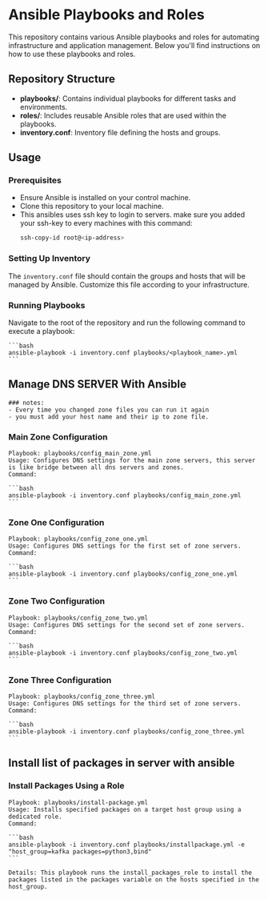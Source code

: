 # Ansible Playbooks and Roles

This repository contains various Ansible playbooks and roles for automating infrastructure and application management. Below you'll find instructions on how to use these playbooks and roles.

## Repository Structure

- **playbooks/**: Contains individual playbooks for different tasks and environments.
- **roles/**: Includes reusable Ansible roles that are used within the playbooks.
- **inventory.conf**: Inventory file defining the hosts and groups.

## Usage

### Prerequisites

- Ensure Ansible is installed on your control machine.
- Clone this repository to your local machine.
- This ansibles uses ssh key to login to servers. make sure you added your ssh-key to every machines with this command:
    ```bash 
    ssh-copy-id root@<ip-address>

### Setting Up Inventory

The `inventory.conf` file should contain the groups and hosts that will be managed by Ansible. Customize this file according to your infrastructure.

### Running Playbooks

Navigate to the root of the repository and run the following command to execute a playbook:

    ```bash
    ansible-playbook -i inventory.conf playbooks/<playbook_name>.yml
    ```




## Manage DNS SERVER With Ansible
    ### notes:
    - Every time you changed zone files you can run it again
    - you must add your host name and their ip to zone file. 

### Main Zone Configuration
    Playbook: playbooks/config_main_zone.yml
    Usage: Configures DNS settings for the main zone servers, this server is like bridge between all dns servers and zones.
    Command:

    ```bash
    ansible-playbook -i inventory.conf playbooks/config_main_zone.yml
    ```

### Zone One Configuration

    Playbook: playbooks/config_zone_one.yml
    Usage: Configures DNS settings for the first set of zone servers.
    Command:

    ```bash
    ansible-playbook -i inventory.conf playbooks/config_zone_one.yml
    ```

### Zone Two Configuration

    Playbook: playbooks/config_zone_two.yml
    Usage: Configures DNS settings for the second set of zone servers.
    Command:

    ```bash
    ansible-playbook -i inventory.conf playbooks/config_zone_two.yml
    ```

### Zone Three Configuration

    Playbook: playbooks/config_zone_three.yml
    Usage: Configures DNS settings for the third set of zone servers.
    Command:

    ```bash
    ansible-playbook -i inventory.conf playbooks/config_zone_three.yml
    ```


## Install list of packages in server with ansible 

### Install Packages Using a Role

    Playbook: playbooks/install-package.yml
    Usage: Installs specified packages on a target host group using a dedicated role.
    Command:

    ```bash
    ansible-playbook -i inventory.conf playbooks/installpackage.yml -e "host_group=kafka packages=python3,bind"
    ```
    
    Details: This playbook runs the install_packages_role to install the packages listed in the packages variable on the hosts specified in the host_group.